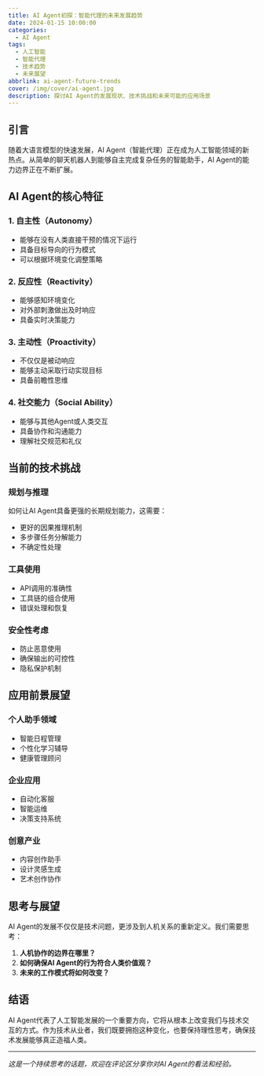 ```yaml
---
title: AI Agent初探：智能代理的未来发展趋势
date: 2024-01-15 10:00:00
categories: 
  - AI Agent
tags:
  - 人工智能
  - 智能代理
  - 技术趋势
  - 未来展望
abbrlink: ai-agent-future-trends
cover: /img/cover/ai-agent.jpg
description: 探讨AI Agent的发展现状、技术挑战和未来可能的应用场景
---
```


## 引言

随着大语言模型的快速发展，AI Agent（智能代理）正在成为人工智能领域的新热点。从简单的聊天机器人到能够自主完成复杂任务的智能助手，AI Agent的能力边界正在不断扩展。

## AI Agent的核心特征

### 1. 自主性（Autonomy）
- 能够在没有人类直接干预的情况下运行
- 具备目标导向的行为模式
- 可以根据环境变化调整策略

### 2. 反应性（Reactivity）
- 能够感知环境变化
- 对外部刺激做出及时响应
- 具备实时决策能力

### 3. 主动性（Proactivity）
- 不仅仅是被动响应
- 能够主动采取行动实现目标
- 具备前瞻性思维

### 4. 社交能力（Social Ability）
- 能够与其他Agent或人类交互
- 具备协作和沟通能力
- 理解社交规范和礼仪

## 当前的技术挑战

### 规划与推理
如何让AI Agent具备更强的长期规划能力，这需要：
- 更好的因果推理机制
- 多步骤任务分解能力
- 不确定性处理

### 工具使用
- API调用的准确性
- 工具链的组合使用
- 错误处理和恢复

### 安全性考虑
- 防止恶意使用
- 确保输出的可控性
- 隐私保护机制

## 应用前景展望

### 个人助手领域
- 智能日程管理
- 个性化学习辅导
- 健康管理顾问

### 企业应用
- 自动化客服
- 智能运维
- 决策支持系统

### 创意产业
- 内容创作助手
- 设计灵感生成
- 艺术创作协作

## 思考与展望

AI Agent的发展不仅仅是技术问题，更涉及到人机关系的重新定义。我们需要思考：

1. **人机协作的边界在哪里？**
2. **如何确保AI Agent的行为符合人类价值观？**
3. **未来的工作模式将如何改变？**

## 结语

AI Agent代表了人工智能发展的一个重要方向，它将从根本上改变我们与技术交互的方式。作为技术从业者，我们既要拥抱这种变化，也要保持理性思考，确保技术发展能够真正造福人类。

---

*这是一个持续思考的话题，欢迎在评论区分享你对AI Agent的看法和经验。*
